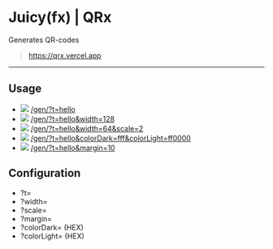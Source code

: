 # Juicy(fx) | QRx

Generates QR-codes
> https://qrx.vercel.app

------

## Usage

- ![](https://qrx.vercel.app/gen/?t=hello&width=128) [/gen/?t=hello](https://qrx.vercel.app/gen/?t=hello)
- ![](https://qrx.vercel.app/gen/?t=hello&width=128) [/gen/?t=hello&width=128](https://qrx.vercel.app/gen/?t=hello&width=128)
- ![](https://qrx.vercel.app/gen/?t=hello&width=64&scale=2) [/gen/?t=hello&width=64&scale=2](https://qrx.vercel.app/gen/?t=hello&width=64&scale=2)
- ![](https://qrx.vercel.app/gen/?t=hello&width=128&colorDark=fff&colorLight=ff0000) [/gen/?t=hello&colorDark=fff&colorLight=ff0000](https://qrx.vercel.app/gen/?t=hello&colorDark=fff&colorLight=ff0000)
- ![](https://qrx.vercel.app/gen/?t=hello&width=128&margin=5) [/gen/?t=hello&margin=10](https://qrx.vercel.app/gen/?t=hello&margin=5)

## Configuration

- ?t=<string>
- ?width=<number>
- ?scale=<number>
- ?margin=<number>
- ?colorDark=<string> (HEX)
- ?colorLight=<string> (HEX)
